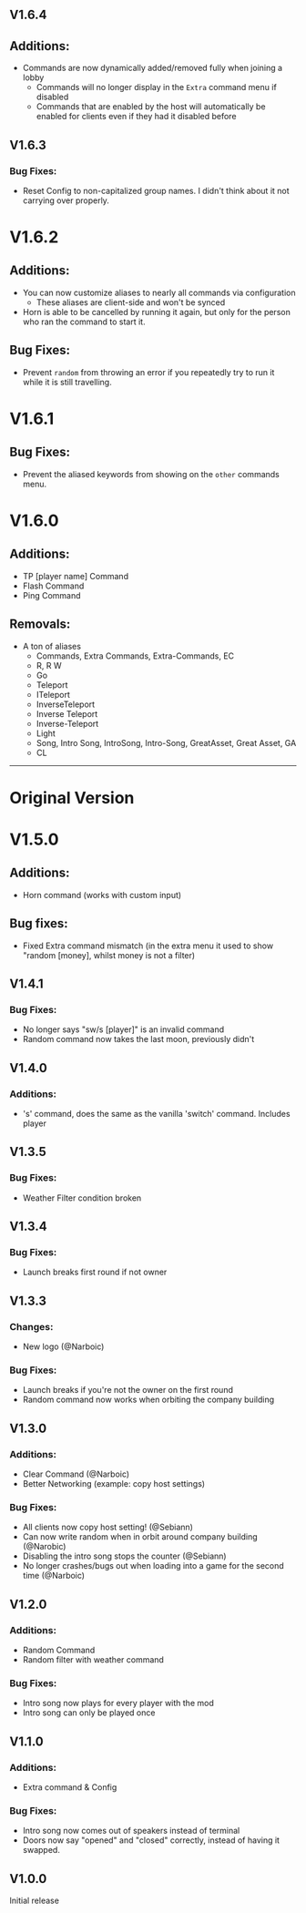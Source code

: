 ## V1.6.4

## Additions:

- Commands are now dynamically added/removed fully when joining a lobby
  - Commands will no longer display in the `Extra` command menu if disabled
  - Commands that are enabled by the host will automatically be enabled for clients even if they had it disabled before

## V1.6.3

### Bug Fixes:

- Reset Config to non-capitalized group names. I didn't think about it not carrying over properly.

# V1.6.2

## Additions:

- You can now customize aliases to nearly all commands via configuration
  - These aliases are client-side and won't be synced
- Horn is able to be cancelled by running it again, but only for the person who ran the command to start it.

## Bug Fixes:

- Prevent `random` from throwing an error if you repeatedly try to run it while it is still travelling.

# V1.6.1

## Bug Fixes:

- Prevent the aliased keywords from showing on the `other` commands menu.

# V1.6.0

## Additions:

- TP [player name] Command
- Flash Command
- Ping Command

## Removals:

- A ton of aliases
  - Commands, Extra Commands, Extra-Commands, EC
  - R, R W
  - Go
  - Teleport
  - ITeleport
  - InverseTeleport
  - Inverse Teleport
  - Inverse-Teleport
  - Light
  - Song, Intro Song, IntroSong, Intro-Song, GreatAsset, Great Asset, GA
  - CL

---

# Original Version

# V1.5.0

## Additions:

- Horn command (works with custom input)

## Bug fixes:

- Fixed Extra command mismatch (in the extra menu it used to show "random [money], whilst money is not a filter)

## V1.4.1

### Bug Fixes:

- No longer says "sw/s [player]" is an invalid command
- Random command now takes the last moon, previously didn't

## V1.4.0

### Additions:

- 's' command, does the same as the vanilla 'switch' command. Includes player

## V1.3.5

### Bug Fixes:

- Weather Filter condition broken

## V1.3.4

### Bug Fixes:

- Launch breaks first round if not owner

## V1.3.3

### Changes:

- New logo (@Narboic)

### Bug Fixes:

- Launch breaks if you're not the owner on the first round
- Random command now works when orbiting the company building

## V1.3.0

### Additions:

- Clear Command (@Narboic)
- Better Networking (example: copy host settings)

### Bug Fixes:

- All clients now copy host setting! (@Sebiann)
- Can now write random when in orbit around company building (@Narobic)
- Disabling the intro song stops the counter (@Sebiann)
- No longer crashes/bugs out when loading into a game for the second time (@Narboic)

## V1.2.0

### Additions:

- Random Command
- Random filter with weather command

### Bug Fixes:

- Intro song now plays for every player with the mod
- Intro song can only be played once

## V1.1.0

### Additions:

- Extra command & Config

### Bug Fixes:

- Intro song now comes out of speakers instead of terminal
- Doors now say "opened" and "closed" correctly, instead of having it swapped.

## V1.0.0

Initial release
